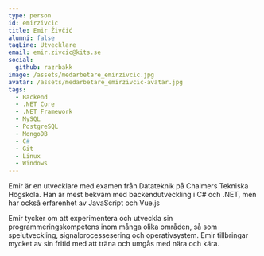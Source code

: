 ```yaml
---
type: person
id: emirzivcic
title: Emir Živčić
alumni: false
tagLine: Utvecklare
email: emir.zivcic@kits.se
social:
  github: razrbakk
image: /assets/medarbetare_emirzivcic.jpg
avatar: /assets/medarbetare_emirzivcic-avatar.jpg
tags:
  - Backend
  - .NET Core
  - .NET Framework
  - MySQL
  - PostgreSQL
  - MongoDB
  - C#
  - Git
  - Linux
  - Windows
---
```


Emir är en utvecklare med examen från Datateknik på Chalmers Tekniska Högskola. Han är mest bekväm med backendutveckling i C# och .NET, men har också erfarenhet av JavaScript och Vue.js

Emir tycker om att experimentera och utveckla sin programmeringskompetens inom många olika områden, så som spelutveckling, signalprocessesering och operativsystem. Emir tillbringar mycket av sin fritid med att träna och umgås med nära och kära.
